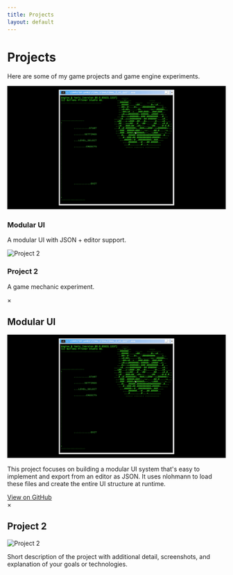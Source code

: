 ```yaml
---
title: Projects
layout: default
---
```


# Projects  
Here are some of my game projects and game engine experiments.

<div class="project-grid">

  <!-- Project 1 -->
  <div class="project-card" onclick="openModal('modal1')">
    <img src="/assets/images/menu.gif" alt="Modular UI">
    <h3>Modular UI</h3>
    <p>A modular UI with JSON + editor support.</p>
  </div>

  <!-- Project 2 -->
  <div class="project-card" onclick="openModal('modal2')">
    <img src="/assets/images/project2.png" alt="Project 2">
    <h3>Project 2</h3>
    <p>A game mechanic experiment.</p>
  </div>

</div>

<!-- Modals -->

<!-- Modal 1 -->
<div class="modal" id="modal1">
  <div class="modal-content">
    <span class="close-button" onclick="closeModal('modal1')">&times;</span>
    <h2>Modular UI</h2>
    <img src="/assets/images/menu.gif" alt="Modular UI">
    <p>This project focuses on building a modular UI system that's easy to implement and export from an editor as JSON. It uses nlohmann to load these files and create the entire UI structure at runtime.</p>
    <a href="https://github.com/CaptainMeehan/modular-ui" target="_blank">View on GitHub</a>
  </div>
</div>

<!-- Modal 2 -->
<div class="modal" id="modal2">
  <div class="modal-content">
    <span class="close-button" onclick="closeModal('modal2')">&times;</span>
    <h2>Project 2</h2>
    <img src="/assets/images/project2.png" alt="Project 2">
    <p>Short description of the project with additional detail, screenshots, and explanation of your goals or technologies.</p>
  </div>
</div>
